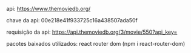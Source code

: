 api: 
    https://www.themoviedb.org/

chave da api:
    00e218e41f933725c16a438507ada50f

requisição da api:
    https://api.themoviedb.org/3/movie/550?api_key=


pacotes baixados utilizados:
    react router dom (npm i react-router-dom)